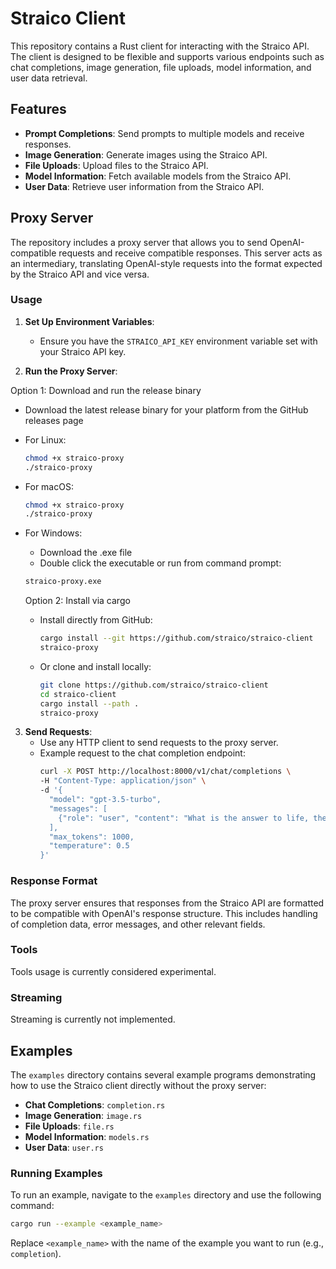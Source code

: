 # Straico Client

This repository contains a Rust client for interacting with the Straico API. The client is designed to be flexible and supports various endpoints such as chat completions, image generation, file uploads, model information, and user data retrieval.

## Features

- **Prompt Completions**: Send prompts to multiple models and receive responses.
- **Image Generation**: Generate images using the Straico API.
- **File Uploads**: Upload files to the Straico API.
- **Model Information**: Fetch available models from the Straico API.
- **User Data**: Retrieve user information from the Straico API.

## Proxy Server

The repository includes a proxy server that allows you to send OpenAI-compatible requests and receive compatible responses. This server acts as an intermediary, translating OpenAI-style requests into the format expected by the Straico API and vice versa.

### Usage

1. **Set Up Environment Variables**:
   - Ensure you have the `STRAICO_API_KEY` environment variable set with your Straico API key.

2. **Run the Proxy Server**:

Option 1: Download and run the release binary
- Download the latest release binary for your platform from the GitHub releases page

- For Linux:
  ```sh
  chmod +x straico-proxy
  ./straico-proxy
  ```

- For macOS:
  ```sh
  chmod +x straico-proxy
  ./straico-proxy
  ```

- For Windows:
  - Download the .exe file
  - Double click the executable or run from command prompt:
  ```cmd
  straico-proxy.exe
  ```

  Option 2: Install via cargo
  - Install directly from GitHub:
    ```sh
    cargo install --git https://github.com/straico/straico-client
    straico-proxy
    ```

  - Or clone and install locally:
    ```sh
    git clone https://github.com/straico/straico-client
    cd straico-client
    cargo install --path .
    straico-proxy
    ```

3. **Send Requests**:
   - Use any HTTP client to send requests to the proxy server.
   - Example request to the chat completion endpoint:
     ```sh
     curl -X POST http://localhost:8000/v1/chat/completions \
     -H "Content-Type: application/json" \
     -d '{
       "model": "gpt-3.5-turbo",
       "messages": [
         {"role": "user", "content": "What is the answer to life, the universe, and everything?"}
       ],
       "max_tokens": 1000,
       "temperature": 0.5
     }'
     ```

### Response Format

The proxy server ensures that responses from the Straico API are formatted to be compatible with OpenAI's response structure. This includes handling of completion data, error messages, and other relevant fields.

### Tools

Tools usage is currently considered experimental.

### Streaming

Streaming is currently not implemented.

## Examples

The `examples` directory contains several example programs demonstrating how to use the Straico client directly without the proxy server:

- **Chat Completions**: `completion.rs`
- **Image Generation**: `image.rs`
- **File Uploads**: `file.rs`
- **Model Information**: `models.rs`
- **User Data**: `user.rs`

### Running Examples

To run an example, navigate to the `examples` directory and use the following command:

```sh
cargo run --example <example_name>
```

Replace `<example_name>` with the name of the example you want to run (e.g., `completion`).
